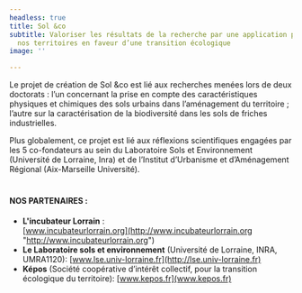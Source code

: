 ```yaml
---
headless: true
title: Sol &co
subtitle: Valoriser les résultats de la recherche par une application pratique sur
  nos territoires en faveur d’une transition écologique
image: ''

---
```

Le projet de création de Sol &co est lié aux recherches menées lors de deux doctorats : l’un concernant la prise en compte des caractéristiques physiques et chimiques des sols urbains dans l’aménagement du territoire ; l’autre sur la caractérisation de la biodiversité dans les sols de friches industrielles.

Plus globalement, ce projet est lié aux réflexions scientifiques engagées par les 5 co-fondateurs au sein du Laboratoire Sols et Environnement (Université de Lorraine, Inra) et de l’Institut d’Urbanisme et d’Aménagement Régional (Aix-Marseille Université).

# 

#### **NOS PARTENAIRES :**

* **L'incubateur Lorrain** :  
  [www.incubateurlorrain.org](http://www.incubateurlorrain.org "http://www.incubateurlorrain.org")
* **Le Laboratoire sols et environnement** (Université de Lorraine, INRA, UMRA1120): [www.lse.univ-lorraine.fr](http://lse.univ-lorraine.fr)
* **Képos** (Société coopérative d’intérêt collectif, pour la transition écologique du territoire): [www.kepos.fr](www.kepos.fr)